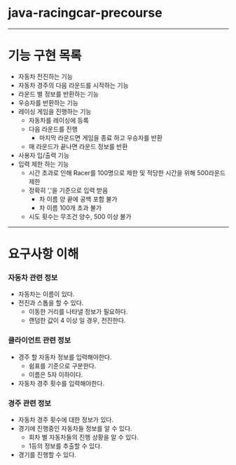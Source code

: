 # java-racingcar-precourse

---

# 기능 구현 목록

- 자동차 전진하는 기능
- 자동차 경주의 다음 라운드를 시작하는 기능
- 라운드 별 정보를 반환하는 기능
- 우승자를 반환하는 기능
- 레이싱 게임을 진행하는 기능
  - 자동차를 레이싱에 등록
  - 다음 라운드를 진행
    - 마지막 라운드면 게임을 종료 하고 우승자를 반환
  - 매 라운드가 끝나면 라운드 정보를 반환
- 사용자 입/출력 기능
- 입력 제한 하는 기능 
  - 시간 초과로 인해 Racer를 100명으로 제한 및 적당한 시간을 위해 500라운드 제한
  - 정확히 ','을 기준으로 입력 받음
    - 차 이름 양 끝에 공백 포함 불가
    - 차 이름 100개 초과 불가
  - 시도 횟수는 무조건 양수, 500 이상 불가

--- 
# 요구사항 이해

### 자동차 관련 정보

- 자동차는 이름이 있다.
- 전진과 스톱을 할 수 있다.
  - 이동한 거리를 나타낼 정보가 필요하다.
  - 랜덤한 값이 4 이상 일 경우, 전진한다.

### 클라이언트 관련 정보

- 경주 할 자동차 정보를 입력해야한다.
  - 쉼표를 기준으로 구분한다. 
  - 이름은 5자 이하이다.
- 자동차 경주 횟수를 입력해야한다.

### 경주 관련 정보

- 자동차 경주 횟수에 대한 정보가 있다.
- 경기에 진행중인 자동차들 정보를 알 수 있다.
  - 회차 별 자동차들의 진행 상황을 알 수 있다. 
  - 1등의 정보를 추출할 수 있다.
- 경기를 진행할 수 있다.